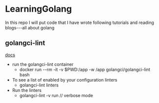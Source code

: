 # LearningGolang
In this repo I will put code that I have wrote following tutorials and reading blogs---all about golang

## golangci-lint
[docs](https://golangci-lint.run/usage/configuration)

- run the golangci-lint container
    + docker run --rm -it -v $PWD:/app -w /app golangci/golangci-lint bash
- To see a list of enabled by your configuration linters
    + golangci-lint linters
- Run the linters
    + golangci-lint -v run // verbose mode

